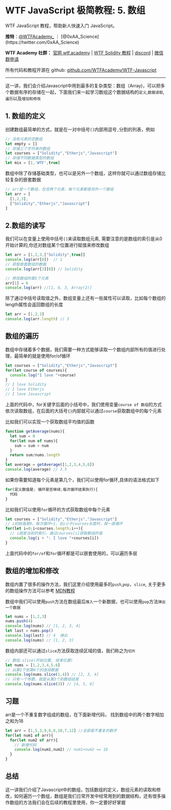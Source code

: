 # WTF JavaScript 极简教程: 5. 数组

WTF JavaScript 教程，帮助新人快速入门 JavaScript。

**推特**：[@WTFAcademy_](https://twitter.com/WTFAcademy_) ｜ [@0xAA_Science](https://twitter.com/0xAA_Science)

**WTF Academy 社群：** [官网 wtf.academy](https://wtf.academy/) | [WTF Solidity 教程](https://github.com/AmazingAng/WTFSolidity) | [discord](https://discord.wtf.academy/) | [微信群申请](https://docs.google.com/forms/d/e/1FAIpQLSe4KGT8Sh6sJ7hedQRuIYirOoZK_85miz3dw7vA1-YjodgJ-A/viewform?usp=sf_link)

所有代码和教程开源在 github: [github.com/WTFAcademy/WTF-Javascript](https://github.com/WTFAcademy/WTF-Javascript)

---
这一讲，我们会介绍Javascript中用到最多的复杂类型：数组（Array)，可以把多个数据有序的存储在一起，下面我们来一起学习数组这个数据结构的`定义`,`数据读取`,`遍历`以及`增加和修改`

## 1. 数组的定义
创建数组最简单的方式，就是在一对中括号`[]`内部用逗号`,`分割的列表，例如

```js
// 没有元素的空数组
let empty = [] 
// 存储三个字符串的数组
let courses = ["Solidity","Etherjs","Javascript"]
// 存储不同数据类型的数组
let mix = [1,'WTF',true]

```

数组中除了存储基础类型，也可以是另外一个数组，这样你就可以通过数组存储比较复杂的嵌套数据

```js
// arr是一个数组，包含两个元素，每个元素都是另外一个数组
let arr = [
  [1,2,3],
  ["Solidity","Etherjs","Javascript"]
]

```

## 2.数组的读写

我们可以在变量上使用中括号`[]`来读取数组元素, 需要注意的是数组的索引是从0开始计算的,你还对数组某个位置进行赋值来修改数组

```js
let arr = [1,2,3,["Solidity",true]]
console.log(arr[0])  // 1
// 获取嵌套数组的数据
console.log(arr[3][0]) // Solidity

// 修改数组的第1个元素
arr[1] = 6
console.log(arr) //[1, 6, 3, Array(2)]
```

除了通过中括号读取值之外，数组变量上还有一些属性可以读取，比如每个数组的length属性会返回数组的长度

```js
let arr = [1,2,3]
console.log(arr.length) // 3

```

## 数组的遍历

数组中存储着多个数据，我们需要一种方式能够读取一个数组内部所有的值进行处理，最简单的就是使用for/of循环

```js
let courses = ["Solidity","Etherjs","Javascript"]
for(let course of courses){
  console.log("I love "+course)
}
// I love Solidity
// I love Etherjs
// I love Javascript
```
上面的代码中，for关键字后面的小括号中，我们使用变量`course of 数组`的方式依次读取数组，在后面的大括号`{}`内部就可以通过`course`获取数组中的每个元素

比如我们可以实现一个获取数组平均值的函数
```js
function getAverage(nums){
  let sum = 0
  for(let num of nums){
    sum = sum + num
  }
  return sum/nums.length
}
let average = getAverage([1,2,3,4,5,6])
console.log(average) // 3.5

```

如果你需要知道每个元素是第几个，我们可以使用for循环,具体的语法格式如下
```js
for(定义数值是; 循环是否继续;每次循环结束执行){
  代码
}
```
比如我们可以使用`for`循环的方式获取数组中每个元素
```js
let courses = ["Solidity","Etherjs","Javascript"]
// i初始值是0，每次循环+1，当i小于courses长度时，就一直循环
for(let i=0;i<courses.length;i++){
  // i就是当前的索引，通过courses[i]获取数组的值
  console.log(i + ": I love "+courses[i])
}
```
上面代码中的`for/of`和`for`循环都是可以嵌套使用的，可以遍历多层
## 数组的增加和修改

数组内置了很多的操作方法，我们这里介绍使用最多的`push`,`pop`，`slice`, 关于更多的数组操作方法可以参考 [MDN教程](https://developer.mozilla.org/zh-CN/docs/Web/JavaScript/Reference/Global_Objects/Array#%E5%AE%9E%E4%BE%8B%E6%96%B9%E6%B3%95)

数组中我们可以使用`push`方法在数组最后`推入`一个新数据，也可以使用`pop`方法`弹出一个数据`

```js
let nums = [1,2,3]
nums.push(4)
console.log(nums) // [1, 2, 3, 4]
let last = nums.pop()
console.log(last) // 4  弹出
console.log(nums) // [1, 2, 3]

```

数组内部还可以通过`slice`方法获取连续区域的值，我们称之为`切片`

```js
// 数组.slice(开始位置, 结束位置)
let nums = [1,2,3,4,5,6]
// 从第1个到第4个的连续数据
console.log(nums.slice(1,4)) // [2, 3, 4]
// 只有一个参数，就是从第3个到数组结尾
console.log(nums.slice(3)) // [4, 5, 6]

```

## 习题
arr是一个不重复数字组成的数组，在下面新增代码，
找到数组中的两个数字相加之和为18

```js
let arr = [1,5,3,9,6,8,10,7,12] //全部是不重复的数字
for(let num1 of arr){
  for(let num2 of arr){
    // 新增代码
    console.log(num1,num2) // num1+num2 == 18
  }
}


```

## 总结

这一讲我们介绍了Javascript中的数组，包括数组的定义，数组元素的读取和修改，如何遍历一个数组，数组是我们日常开发中经常用到的数据结构，还有很多操作数组的方法我们会在后续的教程里使用，你一定要好好掌握